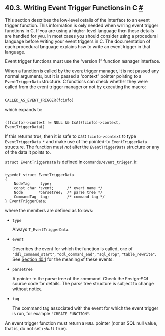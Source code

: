 ## 40.3. Writing Event Trigger Functions in C [#](#EVENT-TRIGGER-INTERFACE)

This section describes the low-level details of the interface to an event trigger function. This information is only needed when writing event trigger functions in C. If you are using a higher-level language then these details are handled for you. In most cases you should consider using a procedural language before writing your event triggers in C. The documentation of each procedural language explains how to write an event trigger in that language.

Event trigger functions must use the “version 1” function manager interface.

When a function is called by the event trigger manager, it is not passed any normal arguments, but it is passed a “context” pointer pointing to a `EventTriggerData` structure. C functions can check whether they were called from the event trigger manager or not by executing the macro:

```

CALLED_AS_EVENT_TRIGGER(fcinfo)
```

which expands to:

```

((fcinfo)->context != NULL && IsA((fcinfo)->context, EventTriggerData))
```

If this returns true, then it is safe to cast `fcinfo->context` to type `EventTriggerData *` and make use of the pointed-to `EventTriggerData` structure. The function must *not* alter the `EventTriggerData` structure or any of the data it points to.

`struct EventTriggerData` is defined in `commands/event_trigger.h`:

```

typedef struct EventTriggerData
{
    NodeTag     type;
    const char *event;      /* event name */
    Node       *parsetree;  /* parse tree */
    CommandTag  tag;        /* command tag */
} EventTriggerData;
```

where the members are defined as follows:

* `type`

    Always `T_EventTriggerData`.

* `event`

    Describes the event for which the function is called, one of `"ddl_command_start"`, `"ddl_command_end"`, `"sql_drop"`, `"table_rewrite"`. See [Section 40.1](event-trigger-definition "40.1. Overview of Event Trigger Behavior") for the meaning of these events.

* `parsetree`

    A pointer to the parse tree of the command. Check the PostgreSQL source code for details. The parse tree structure is subject to change without notice.

* `tag`

    The command tag associated with the event for which the event trigger is run, for example `"CREATE FUNCTION"`.

An event trigger function must return a `NULL` pointer (*not* an SQL null value, that is, do not set *`isNull`* true).